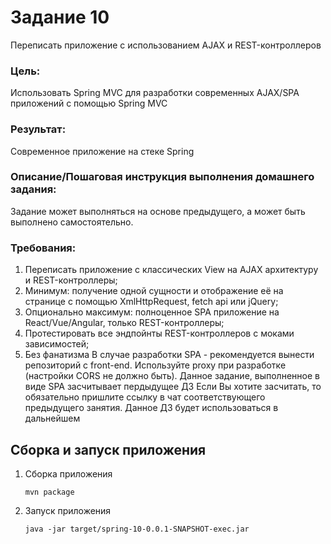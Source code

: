 # Задание 10 #
Переписать приложение с использованием AJAX и REST-контроллеров
### Цель:
Использовать Spring MVC для разработки современных AJAX/SPA приложений c помощью Spring MVC
### Результат: 
Современное приложение на стеке Spring

### Описание/Пошаговая инструкция выполнения домашнего задания:
Задание может выполняться на основе предыдущего, а может быть выполнено самостоятельно.
### Требования:
1. Переписать приложение с классических View на AJAX архитектуру и REST-контроллеры; 
2. Минимум: получение одной сущности и отображение её на странице с помощью XmlHttpRequest, fetch api или jQuery; 
3. Опционально максимум: полноценное SPA приложение на React/Vue/Angular, только REST-контроллеры; 
4. Протестировать все эндпойнты REST-контроллеров с моками зависимостей; 
5. Без фанатизма
   В случае разработки SPA - рекомендуется вынести репозиторий с front-end. Используйте proxy при разработке (настройки CORS не должно быть).
   Данное задание, выполненное в виде SPA засчитывает пердыдущее ДЗ
   Если Вы хотите засчитать, то обязательно пришлите ссылку в чат соответствующего предыдущего занятия.
   Данное ДЗ будет использоваться в дальнейшем

## Сборка и запуск приложения ##
1. Сборка приложения
   ```
   mvn package
   ```
2. Запуск приложения
   ```
   java -jar target/spring-10-0.0.1-SNAPSHOT-exec.jar
   ```